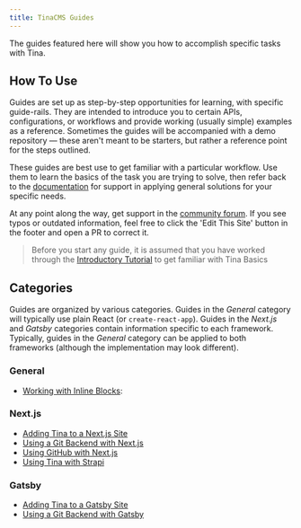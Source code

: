 ```yaml
---
title: TinaCMS Guides
---
```


The guides featured here will show you how to accomplish specific tasks with Tina.

## How To Use

Guides are set up as step-by-step opportunities for learning, with specific guide-rails. They are intended to introduce you to certain APIs, configurations, or workflows and provide working (usually simple) examples as a reference. Sometimes the guides will be accompanied with a demo repository — these aren't meant to be starters, but rather a reference point for the steps outlined.

These guides are best use to get familiar with a particular workflow. Use them to learn the basics of the task you are trying to solve, then refer back to the [documentation](/docs) for support in applying general solutions for your specific needs.

At any point along the way, get support in the [community forum](https://community.tinacms.org/). If you see typos or outdated information, feel free to click the 'Edit This Site' button in the footer and open a PR to correct it.

> Before you start any guide, it is assumed that you have worked through the [Introductory Tutorial](/docs/getting-started/overview) to get familiar with Tina Basics

## Categories

Guides are organized by various categories. Guides in the _General_ category will typically use plain React (or `create-react-app`). Guides in the _Next.js_ and _Gatsby_ categories contain information specific to each framework. Typically, guides in the _General_ category can be applied to both frameworks (although the implementation may look different).

### General

- [Working with Inline Blocks](/guides/general/inline-blocks/overview):

### Next.js

- [Adding Tina to a Next.js Site](/guides/nextjs/adding-tina/overview)
- [Using a Git Backend with Next.js](/guides/nextjs/git/getting-started)
- [Using GitHub with Next.js](/guides/nextjs/github/initial-setup)
- [Using Tina with Strapi](/guides/nextjs/tina-with-strapi/overview)

### Gatsby

- [Adding Tina to a Gatsby Site](/guides/gatsby/adding-tina/project-setup)
- [Using a Git Backend with Gatsby](/guides/gatsby/git/installation)
